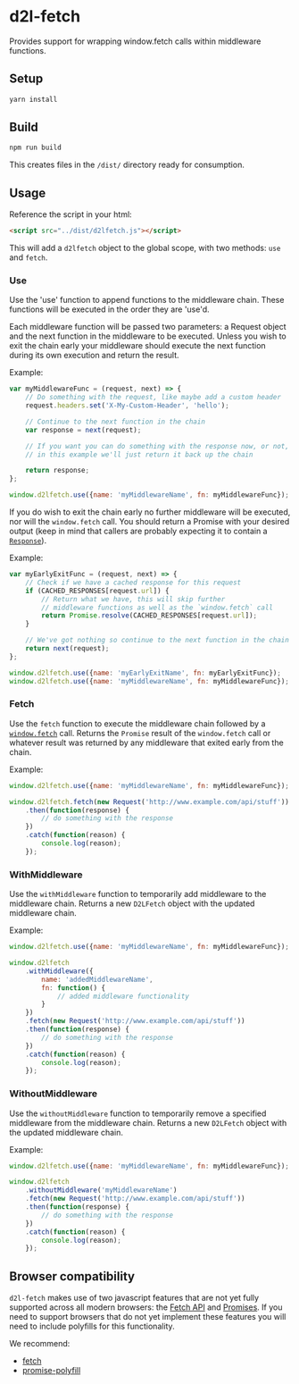 # d2l-fetch
Provides support for wrapping window.fetch calls within middleware functions.

## Setup

```sh
yarn install
```

## Build

```sh
npm run build
```

This creates files in the `/dist/` directory ready for consumption.

## Usage

Reference the script in your html:

```html
<script src="../dist/d2lfetch.js"></script>
```

This will add a `d2lfetch` object to the global scope, with two methods: `use` and `fetch`.

### Use

Use the 'use' function to append functions to the middleware chain. These functions will be executed in the order they are 'use'd.

Each middleware function will be passed two parameters: a Request object and the next function in the middleware to be executed. Unless
you wish to exit the chain early your middleware should execute the next function during its own execution and return the result.

Example:

```js
var myMiddlewareFunc = (request, next) => {
	// Do something with the request, like maybe add a custom header
	request.headers.set('X-My-Custom-Header', 'hello');

	// Continue to the next function in the chain
	var response = next(request);

	// If you want you can do something with the response now, or not, up to you
	// in this example we'll just return it back up the chain

	return response;
};

window.d2lfetch.use({name: 'myMiddlewareName', fn: myMiddlewareFunc});
```

If you do wish to exit the chain early no further middleware will be executed, nor will the `window.fetch` call. You should return a Promise with
your desired output (keep in mind that callers are probably expecting it to contain a [`Response`](https://developer.mozilla.org/en-US/docs/Web/API/Response)).

Example:

```js
var myEarlyExitFunc = (request, next) => {
	// Check if we have a cached response for this request
	if (CACHED_RESPONSES[request.url]) {
		// Return what we have, this will skip further
		// middleware functions as well as the `window.fetch` call
		return Promise.resolve(CACHED_RESPONSES[request.url]);
	}

	// We've got nothing so continue to the next function in the chain
	return next(request);
};

window.d2lfetch.use({name: 'myEarlyExitName', fn: myEarlyExitFunc});
window.d2lfetch.use({name: 'myMiddlewareName', fn: myMiddlewareFunc}); // this may never get called
```

### Fetch

Use the `fetch` function to execute the middleware chain followed by a [`window.fetch`](https://developer.mozilla.org/en-US/docs/Web/API/Fetch_API) call. Returns the `Promise` result of the `window.fetch` call or whatever result was returned by any middleware that exited early from the chain.

Example:

```js
window.d2lfetch.use({name: 'myMiddlewareName', fn: myMiddlewareFunc});

window.d2lfetch.fetch(new Request('http://www.example.com/api/stuff'))
	.then(function(response) {
		// do something with the response
	})
	.catch(function(reason) {
		console.log(reason);
	});
```

### WithMiddleware

Use the `withMiddleware` function to temporarily add middleware to the middleware chain. Returns a new `D2LFetch` object with the updated middleware chain.

Example:

```js
window.d2lfetch.use({name: 'myMiddlewareName', fn: myMiddlewareFunc});

window.d2lfetch
	.withMiddleware({
		name: 'addedMiddlewareName',
		fn: function() {
			// added middleware functionality
		}
	})
	.fetch(new Request('http://www.example.com/api/stuff'))
	.then(function(response) {
		// do something with the response
	})
	.catch(function(reason) {
		console.log(reason);
	});
```

### WithoutMiddleware

Use the `withoutMiddleware` function to temporarily remove a specified middleware from the middleware chain. Returns a new `D2LFetch` object with the updated middleware chain.

Example:

```js
window.d2lfetch.use({name: 'myMiddlewareName', fn: myMiddlewareFunc});

window.d2lfetch
	.withoutMiddleware('myMiddlewareName')
	.fetch(new Request('http://www.example.com/api/stuff'))
	.then(function(response) {
		// do something with the response
	})
	.catch(function(reason) {
		console.log(reason);
	});
```

## Browser compatibility

`d2l-fetch` makes use of two javascript features that are not yet fully supported across all modern browsers: the [Fetch API](https://developer.mozilla.org/en-US/docs/Web/API/Fetch_API) and [Promises](https://developer.mozilla.org/en/docs/Web/JavaScript/Reference/Global_Objects/Promise). If you need to support browsers that do not yet implement these features you will need to include polyfills for this functionality.

We recommend:

* [fetch](https://github.com/github/fetch)
* [promise-polyfill](https://github.com/PolymerLabs/promise-polyfill/)
